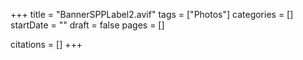+++
title = "BannerSPPLabel2.avif"
tags = ["Photos"]
categories = []
startDate = ""
draft = false
pages = []

citations = []
+++
